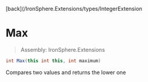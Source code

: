 ﻿

[back](/IronSphere.Extensions/types/IntegerExtension

# Max

> Assembly: IronSphere.Extensions

```csharp
int Max(this int this, int maximum)
```

Compares two values and returns the lower one

 